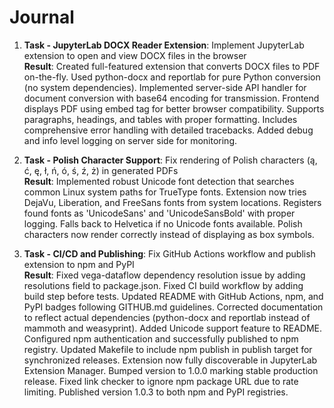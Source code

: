 # Journal

1. **Task - JupyterLab DOCX Reader Extension**: Implement JupyterLab extension to open and view DOCX files in the browser<br>
    **Result**: Created full-featured extension that converts DOCX files to PDF on-the-fly. Used python-docx and reportlab for pure Python conversion (no system dependencies). Implemented server-side API handler for document conversion with base64 encoding for transmission. Frontend displays PDF using embed tag for better browser compatibility. Supports paragraphs, headings, and tables with proper formatting. Includes comprehensive error handling with detailed tracebacks. Added debug and info level logging on server side for monitoring.

2. **Task - Polish Character Support**: Fix rendering of Polish characters (ą, ć, ę, ł, ń, ó, ś, ź, ż) in generated PDFs<br>
    **Result**: Implemented robust Unicode font detection that searches common Linux system paths for TrueType fonts. Extension now tries DejaVu, Liberation, and FreeSans fonts from system locations. Registers found fonts as 'UnicodeSans' and 'UnicodeSansBold' with proper logging. Falls back to Helvetica if no Unicode fonts available. Polish characters now render correctly instead of displaying as box symbols.

3. **Task - CI/CD and Publishing**: Fix GitHub Actions workflow and publish extension to npm and PyPI<br>
    **Result**: Fixed vega-dataflow dependency resolution issue by adding resolutions field to package.json. Fixed CI build workflow by adding build step before tests. Updated README with GitHub Actions, npm, and PyPI badges following GITHUB.md guidelines. Corrected documentation to reflect actual dependencies (python-docx and reportlab instead of mammoth and weasyprint). Added Unicode support feature to README. Configured npm authentication and successfully published to npm registry. Updated Makefile to include npm publish in publish target for synchronized releases. Extension now fully discoverable in JupyterLab Extension Manager. Bumped version to 1.0.0 marking stable production release. Fixed link checker to ignore npm package URL due to rate limiting. Published version 1.0.3 to both npm and PyPI registries.
